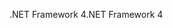 <span data-ttu-id="d5f1a-101">.NET Framework 4</span><span class="sxs-lookup"><span data-stu-id="d5f1a-101">.NET Framework 4</span></span>